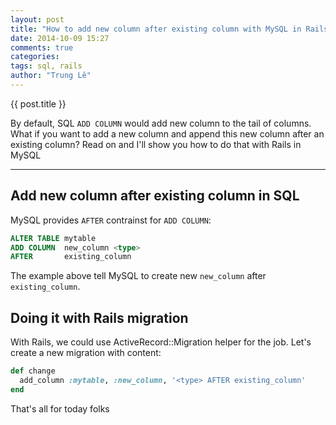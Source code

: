 ```yaml
---
layout: post
title: "How to add new column after existing column with MySQL in Rails?"
date: 2014-10-09 15:27
comments: true
categories:
tags: sql, rails
author: "Trung Lê"
---
```


{{ post.title }}

By default, SQL `ADD COLUMN` would add new column to the tail of columns. What if you
want to add a new column and append this new column after an existing column? Read on
and I'll show you how to do that with Rails in MySQL

---

## Add new column after existing column in SQL

MySQL provides `AFTER` contrainst for `ADD COLUMN`:

```sql
ALTER TABLE mytable
ADD COLUMN  new_column <type>
AFTER       existing_column
```

The example above tell MySQL to create new `new_column` after `existing_column`.

## Doing it with Rails migration

With Rails, we could use ActiveRecord::Migration helper for the job. Let's create
a new migration with content:


```ruby
def change
  add_column :mytable, :new_column, '<type> AFTER existing_column'
end
```

That's all for today folks